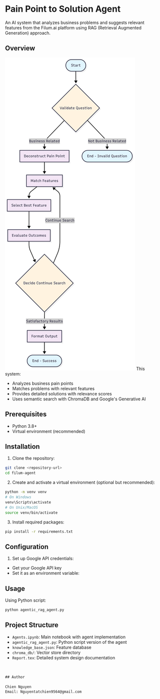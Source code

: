 # Pain Point to Solution Agent

An AI system that analyzes business problems and suggests relevant features from the Filum.ai platform using RAG (Retrieval Augmented Generation) approach.

## Overview
![Sơ đồ workflow](Flow.png)
This system:
- Analyzes business pain points
- Matches problems with relevant features
- Provides detailed solutions with relevance scores
- Uses semantic search with ChromaDB and Google's Generative AI

## Prerequisites

- Python 3.8+
- Virtual environment (recommended)

## Installation

1. Clone the repository:
```bash
git clone <repository-url>
cd filum-agent
```

2. Create and activate a virtual environment (optional but recommended):
```bash
python -m venv venv
# On Windows
venv\Scripts\activate
# On Unix/MacOS
source venv/bin/activate
```

3. Install required packages:
```bash
pip install -r requirements.txt
```

## Configuration

1. Set up Google API credentials:
- Get your Google API key
- Set it as an environment variable:

## Usage

Using Python script:
```bash
python agentic_rag_agent.py
```

## Project Structure

- `Agents.ipynb`: Main notebook with agent implementation
- `agentic_rag_agent.py`: Python script version of the agent
- `knowledge_base.json`: Feature database
- `chroma_db/`: Vector store directory
- `Report.tex`: Detailed system design documentation
 

```


## Author

Chien Nguyen
Email: Nguyentatchien9564@gmail.com

